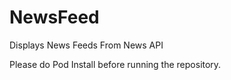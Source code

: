 # NewsFeed
 Displays News Feeds From News API

 Please do Pod Install before running the repository.
